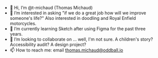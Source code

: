 - 👋 Hi, I’m @t-michaud (Thomas Michaud)
- 👀 I’m interested in asking "if we do a great job how will we improve someone's life?" Also interested in doodling and Royal Enfield motorcycles.
- 🌱 I’m currently learning Sketch after using Figma for the past three years.
- 💞️ I’m looking to collaborate on ... well, I'm not sure. A children's story? Accessibility audit? A design project?
- 📫 How to reach me: email thomas.michaud@oddball.io

<!---
t-michaud/t-michaud is a ✨ special ✨ repository because its `README.md` (this file) appears on your GitHub profile.
You can click the Preview link to take a look at your changes.
--->
